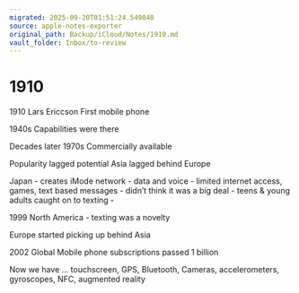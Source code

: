 ```yaml
---
migrated: 2025-09-20T01:51:24.549040
source: apple-notes-exporter
original_path: Backup/iCloud/Notes/1910.md
vault_folder: Inbox/to-review
---
```

# 1910

1910
Lars Ericcson
First mobile phone 

1940s 
Capabilities were there

Decades later
1970s 
Commercially available 

Popularity lagged potential
Asia lagged behind Europe 

Japan - creates iMode network - data and voice - limited internet access, games, text based messages - didn’t think it was a big deal - teens & young adults caught on to texting - 

1999 
North America - texting was a novelty 

Europe started picking up behind Asia 

2002
Global Mobile phone subscriptions passed 1 billion 

Now we have ... touchscreen, GPS, Bluetooth, Cameras, accelerometers, gyroscopes, NFC, augmented reality 
